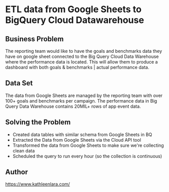 # ETL data from Google Sheets to BigQuery Cloud Datawarehouse

## Business Problem
The reporting team would like to have the goals and benchmarks data they have on google sheet connected to the Big Query Cloud Data Warehouse
where the performance data is located. This will allow them to produce a dashboard with both goals  & benchmarks | actual performance data.

## Data Set
The data from Google Sheets are managed by the reporting team with over 100+ goals and benchmarks per campaign. The performance data in 
Big Query Data Warehouse contains 20MIL+ rows of app event data.

## Solving the Problem
- Created data tables with similar schema from Google Sheets in BQ
- Extracted the Data from Google Sheets via the Cloud API tool
- Transformed the data from Google Sheets to make sure we're collecting clean data
- Scheduled the query to run every hour (so the collection is continuous)

## Author
https://www.kathleenlara.com/







